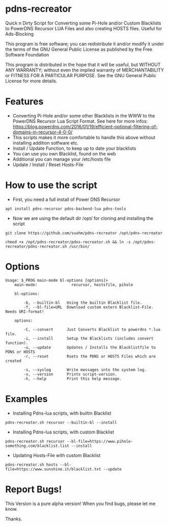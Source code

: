 # pdns-recreator
Quick n Dirty Script for Converting some Pi-Hole and/or Custom Blacklists to PowerDNS Recursor LUA Files and also creating HOSTS files. Useful for Ads-Blocking

This program is free software; you can redistribute it and/or modify it under
the terms of the GNU General Public License as published by the Free Software
Foundation

This program is distributed in the hope that it will be useful, but WITHOUT
ANY WARRANTY; without even the implied warranty of MERCHANTABILITY or FITNESS
FOR A PARTICULAR PURPOSE. See the GNU General Public License for more
details.

# Features

- Converting Pi-Hole and/or some other Blacklists in the WWW to the PowerDNS Recursor Lua Script Format. See here for more infos: https://blog.powerdns.com/2016/01/19/efficient-optional-filtering-of-domains-in-recursor-4-0-0/
- This scripts makes it more comfortable to handle this above without installing addition sotfware etc.
- Install / Update Function, to keep up to date your blacklists
- You can use you own Blacklist, found on the web
- Additional you can manage your /etc/hosts file
- Update / Install / Reset Hosts-File

# How to use the script
- First, you need a full install of Power DNS Recursor
```
apt install pdns-recursor pdns-backend-lua pdns-tools
```

- Now we are using the default dir /opt/ for cloning and installing the script
```
git clone https://github.com/suuhm/pdns-recreator /opt/pdns-recreator

chmod +x /opt/pdns-recreator/pdns-recreator.sh && ln -s /opt/pdns-recreator/pdns-recreator.sh /usr/bin/
```

# Options 
```
Usage: $_PROG main-mode bl-options [options]>   
    main-mode:               recursor, hostsfile, pihole    
                            
    bl-options:  
    
        -b, --builtin-bl   Using the builtin Blacklist file.
        -f, --bl-file=URL  Download custom extern Blacklist-File. Needs URI-format!

    options:
    
        -C, --convert      Just Converts Blacklist to powerdns *.lua file.
        -i, --install      Setup the Blacklists (includes convert function).
        -u, --update       Updates / Installs the Blacklistfile to PDNS or HOSTS
        -r, --reset        Rsets the PDNS or HOSTS Files which are created
        
        -s, --syslog       Write messages into the system log.
        -v, --version      Prints script-version.
        -h, --help         Print this help message.
```

# Examples
- Installing Pdns-lua scripts, with builtin Blacklist
```
pdns-recreator.sh recursor --builtin-bl --install
```

- Installing Pdns-lua scripts, with custom Blacklist
```
pdns-recreator.sh recursor --bl-file=https://www.pihole-something.com/blacklist.list --install
```

- Updating Hosts-File with custom Blacklist
```
pdns-recreator.sh hosts --bl-file=https://www.sunshine.it/blacklist.txt --update
```

# Report Bugs!
This Version is a pure alpha version!
When you find bugs, please let me know.

Thanks.
